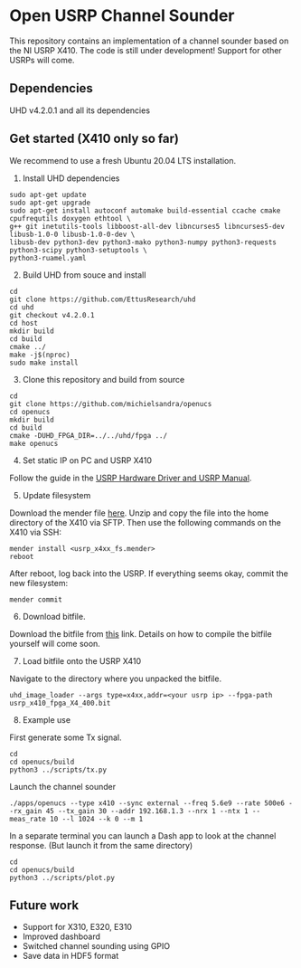 # Open USRP Channel Sounder

This repository contains an implementation of a channel sounder based on the NI USRP X410. The code is still under development! 
Support for other USRPs will come.

## Dependencies

UHD v4.2.0.1 and all its dependencies


## Get started (X410 only so far)
We recommend to use a fresh Ubuntu 20.04 LTS installation.

1. Install UHD dependencies
```
sudo apt-get update
sudo apt-get upgrade
sudo apt-get install autoconf automake build-essential ccache cmake cpufrequtils doxygen ethtool \
g++ git inetutils-tools libboost-all-dev libncurses5 libncurses5-dev libusb-1.0-0 libusb-1.0-0-dev \
libusb-dev python3-dev python3-mako python3-numpy python3-requests python3-scipy python3-setuptools \
python3-ruamel.yaml
```

2. Build UHD from souce and install
```
cd
git clone https://github.com/EttusResearch/uhd
cd uhd
git checkout v4.2.0.1
cd host
mkdir build
cd build
cmake ../
make -j$(nproc)
sudo make install
```

3. Clone this repository and build from source
```
cd
git clone https://github.com/michielsandra/openucs
cd openucs
mkdir build
cd build
cmake -DUHD_FPGA_DIR=../../uhd/fpga ../
make openucs
```

4. Set static IP on PC and USRP X410

Follow the guide in the [USRP Hardware Driver and USRP Manual](https://files.ettus.com/manual/page_usrp_x4xx.html).

5. Update filesystem

Download the mender file [here](https://files.ettus.com/binaries/cache/x4xx/meta-ettus-v4.2.0.1-rc1/). 
Unzip and copy the file into the home directory of the X410 via SFTP.
Then use the following commands on the X410 via SSH:
```
mender install <usrp_x4xx_fs.mender>
reboot
```
After reboot, log back into the USRP. If everything seems okay, commit the new filesystem:
```
mender commit
```

6. Download bitfile.

Download the bitfile from [this](https://lu.box.com/s/6g7uecb6cc5l842corv2gof9yfmjjk52) link.
Details on how to compile the bitfile yourself will come soon.

7. Load bitfile onto the USRP X410 

Navigate to the directory where you unpacked the bitfile.
```
uhd_image_loader --args type=x4xx,addr=<your usrp ip> --fpga-path usrp_x410_fpga_X4_400.bit
```

8. Example use

First generate some Tx signal.
```
cd
cd openucs/build
python3 ../scripts/tx.py
```
Launch the channel sounder
```
./apps/openucs --type x410 --sync external --freq 5.6e9 --rate 500e6 --rx_gain 45 --tx_gain 30 --addr 192.168.1.3 --nrx 1 --ntx 1 --meas_rate 10 --l 1024 --k 0 --m 1
```
In a separate terminal you can launch a Dash app to look at the channel response. (But launch it from the same directory)
```
cd
cd openucs/build
python3 ../scripts/plot.py
```

## Future work
- Support for X310, E320, E310
- Improved dashboard
- Switched channel sounding using GPIO
- Save data in HDF5 format
